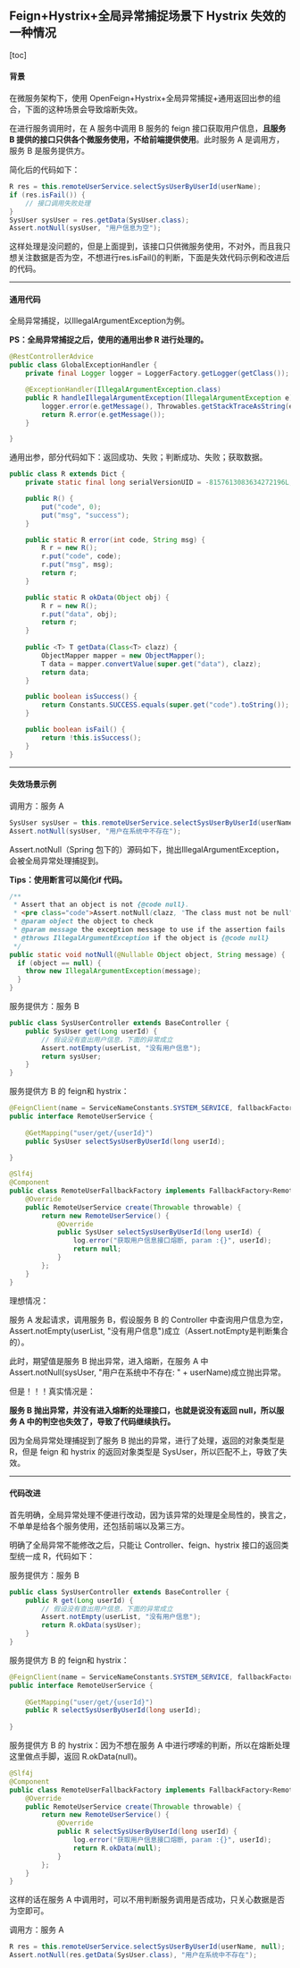## Feign+Hystrix+全局异常捕捉场景下 Hystrix 失效的一种情况

[toc]

#### 背景

在微服务架构下，使用 OpenFeign+Hystrix+全局异常捕捉+通用返回出参的组合，下面的这种场景会导致熔断失效。

在进行服务调用时，在 A 服务中调用 B 服务的 feign 接口获取用户信息，**且服务 B 提供的接口只供各个微服务使用，不给前端提供使用**。此时服务 A 是调用方，服务 B 是服务提供方。

简化后的代码如下：

~~~java
R res = this.remoteUserService.selectSysUserByUserId(userName);
if (res.isFail()) {
    // 接口调用失败处理
}
SysUser sysUser = res.getData(SysUser.class);
Assert.notNull(sysUser, "用户信息为空");
~~~

这样处理是没问题的，但是上面提到，该接口只供微服务使用，不对外，而且我只想关注数据是否为空，不想进行res.isFail()的判断，下面是失效代码示例和改进后的代码。

---

#### 通用代码

全局异常捕捉，以IllegalArgumentException为例。

**PS：全局异常捕捉之后，使用的通用出参 R 进行处理的。**

~~~java
@RestControllerAdvice
public class GlobalExceptionHandler {
    private final Logger logger = LoggerFactory.getLogger(getClass());

    @ExceptionHandler(IllegalArgumentException.class)
    public R handleIllegalArgumentException(IllegalArgumentException e) {
        logger.error(e.getMessage(), Throwables.getStackTraceAsString(e));
        return R.error(e.getMessage());
    }

}
~~~

通用出参，部分代码如下：返回成功、失败；判断成功、失败；获取数据。

~~~java
public class R extends Dict {
    private static final long serialVersionUID = -8157613083634272196L;

    public R() {
        put("code", 0);
        put("msg", "success");
    }

    public static R error(int code, String msg) {
        R r = new R();
        r.put("code", code);
        r.put("msg", msg);
        return r;
    }

    public static R okData(Object obj) {
        R r = new R();
        r.put("data", obj);
        return r;
    }
  
    public <T> T getData(Class<T> clazz) {
        ObjectMapper mapper = new ObjectMapper();
        T data = mapper.convertValue(super.get("data"), clazz);
        return data;
    }

    public boolean isSuccess() {
        return Constants.SUCCESS.equals(super.get("code").toString());
    }

    public boolean isFail() {
        return !this.isSuccess();
    }
}
~~~

---

#### 失效场景示例

调用方：服务 A

~~~java
SysUser sysUser = this.remoteUserService.selectSysUserByUserId(userName);
Assert.notNull(sysUser, "用户在系统中不存在");
~~~

Assert.notNull（Spring 包下的）源码如下，抛出IllegalArgumentException，会被全局异常处理捕捉到。

**Tips：使用断言可以简化if 代码。**

~~~java
/**
 * Assert that an object is not {@code null}.
 * <pre class="code">Assert.notNull(clazz, "The class must not be null");</pre>
 * @param object the object to check
 * @param message the exception message to use if the assertion fails
 * @throws IllegalArgumentException if the object is {@code null}
 */
public static void notNull(@Nullable Object object, String message) {
  if (object == null) {
    throw new IllegalArgumentException(message);
  }
}
~~~

服务提供方：服务 B

~~~java
public class SysUserController extends BaseController {
    public SysUser get(Long userId) {
        // 假设没有查出用户信息，下面的异常成立
      	Assert.notEmpty(userList, "没有用户信息");
        return sysUser;
    }
}
~~~

服务提供方 B 的 feign和 hystrix：

~~~java
@FeignClient(name = ServiceNameConstants.SYSTEM_SERVICE, fallbackFactory = RemoteUserFallbackFactory.class)
public interface RemoteUserService {
  
    @GetMapping("user/get/{userId}")
    public SysUser selectSysUserByUserId(long userId);
  
}
~~~

~~~java
@Slf4j
@Component
public class RemoteUserFallbackFactory implements FallbackFactory<RemoteUserService> {
    @Override
    public RemoteUserService create(Throwable throwable) {
        return new RemoteUserService() {
            @Override
            public SysUser selectSysUserByUserId(long userId) {
                log.error("获取用户信息接口熔断, param :{}", userId);
                return null;
            }
        };
    }
}
~~~

理想情况：

服务 A 发起请求，调用服务 B，假设服务 B 的 Controller 中查询用户信息为空，Assert.notEmpty(userList, "没有用户信息")成立（Assert.notEmpty是判断集合的）。

此时，期望值是服务 B 抛出异常，进入熔断，在服务 A 中Assert.notNull(sysUser, "用户在系统中不存在: " + userName)成立抛出异常。

但是！！！真实情况是：

**服务 B 抛出异常，并没有进入熔断的处理接口，也就是说没有返回 null，所以服务 A 中的判空也失效了，导致了代码继续执行。**

因为全局异常处理捕捉到了服务 B 抛出的异常，进行了处理，返回的对象类型是 R，但是 feign 和 hystrix 的返回对象类型是 SysUser，所以匹配不上，导致了失效。

---

#### 代码改进

首先明确，全局异常处理不便进行改动，因为该异常的处理是全局性的，换言之，不单单是给各个服务使用，还包括前端以及第三方。

明确了全局异常不能修改之后，只能让 Controller、feign、hystrix 接口的返回类型统一成 R，代码如下：

服务提供方：服务 B

~~~java
public class SysUserController extends BaseController {
    public R get(Long userId) {
        // 假设没有查出用户信息，下面的异常成立
      	Assert.notEmpty(userList, "没有用户信息");
        return R.okData(sysUser);
    }
}
~~~

服务提供方 B 的 feign和 hystrix：

~~~java
@FeignClient(name = ServiceNameConstants.SYSTEM_SERVICE, fallbackFactory = RemoteUserFallbackFactory.class)
public interface RemoteUserService {
  
    @GetMapping("user/get/{userId}")
    public R selectSysUserByUserId(long userId);
  
}
~~~

服务提供方 B 的 hystrix：因为不想在服务 A 中进行啰嗦的判断，所以在熔断处理这里做点手脚，返回 R.okData(null)。

~~~java
@Slf4j
@Component
public class RemoteUserFallbackFactory implements FallbackFactory<RemoteUserService> {
    @Override
    public RemoteUserService create(Throwable throwable) {
        return new RemoteUserService() {
            @Override
            public R selectSysUserByUserId(long userId) {
                log.error("获取用户信息接口熔断, param :{}", userId);
                return R.okData(null);
            }
        };
    }
}
~~~

这样的话在服务 A 中调用时，可以不用判断服务调用是否成功，只关心数据是否为空即可。

调用方：服务 A

~~~java
R res = this.remoteUserService.selectSysUserByUserId(userName, null);
Assert.notNull(res.getData(SysUser.class), "用户在系统中不存在");
~~~

